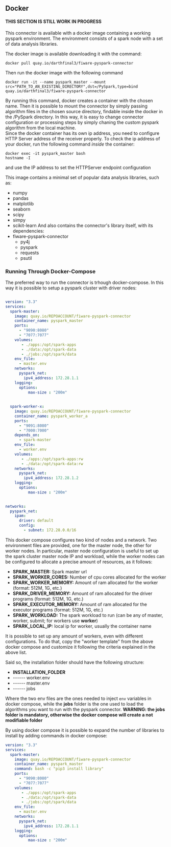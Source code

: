 ## Docker
#### THIS SECTION IS STILL WORK IN PROGRESS

This connector is available with a docker image containing a working pyspark environment. The environment consists of a spark node with a set of data analysis libraries.<br />


The docker image is available downloading it with the command:
```console
docker pull quay.io/darthfinal3/fiware-pyspark-connector
```
Then run the docker image with the following command
```console
docker run -it --name pyspark_master --mount src="PATH_TO_AN_EXISTING_DIRECTORY",dst=/PySpark,type=bind quay.io/darthfinal3/fiware-pyspark-connector
```
By running this command, docker creates a container with the chosen name. Then it is possible to mount the connector by simply passing algorithm files in the chosen source directory, findable inside the docker in the /PySpark directory. In this way, it is easy to change connector configuration or processing steps by simply chaning the custom pyspark algorithm from the local machine. <br />
Since the docker container has its own ip address, you need to configure HTTP Server address of the receiver properly. To check the ip address of your docker, run the following command *inside* the container:
```console
docker exec -it pyspark_master bash
hostname -I
```
and use the IP address to set the HTTPServer endpoint configuration

This image contains a minimal set of popular data analysis libraries, such as:
- numpy
- pandas
- matplotlib
- seaborn
- scipy
- simpy
- scikit-learn
And also contains the connector's library itself, with its dependencies:
- fiware-pyspark-connector
  - py4j
  - pyspark
  - requests
  - psutil
 

### Running Through Docker-Compose

The preferred way to run the connector is trhough docker-compose. In this way it is possible to setup a pyspark cluster with driver nodes:

```yaml

version: "3.3"
services:
  spark-master:
    image: quay.io/REPOACCOUNT/fiware-pyspark-connector
    container_name: pyspark_master
    ports:
      - "9090:8080"
      - "7077:7077"
    volumes:
       - ./apps:/opt/spark-apps
       - ./data:/opt/spark-data
       - ./jobs:/opt/spark/data
    env_file:
      - master.env
    networks:
      pyspark_net:
        ipv4_address: 172.28.1.1
    logging:
      options:
          max-size : "200m"
      
      
  spark-worker-x:
    image: quay.io/REPOACCOUNT/fiware-pyspark-connector
    container_name: pyspark_worker_a
    ports:
      - "9091:8080"
      - "7000:7000"
    depends_on:
      - spark-master
    env_file:
      - worker.env
    volumes:
       - ./apps:/opt/spark-apps:rw
       - ./data:/opt/spark-data:rw
    networks:
      pyspark_net:
        ipv4_address: 172.28.1.2
    logging:
      options:
          max-size : "200m"

          
networks:
  pyspark_net:
    ipam:
      driver: default
      config:
        - subnet: 172.28.0.0/16
```    

This docker compose configures two kind of nodes and a network. Two environment files are provided, one for the master node, the other for worker nodes. In particular, master node configuration is useful to set up the spark cluster master node IP and workload, while the worker nodes can be configured to allocate a precise amount of resources, as it follows:

- **SPARK_MASTER:** Spark master url
- **SPARK_WORKER_CORES:** Number of cpu cores allocated for the worker
- **SPARK_WORKER_MEMORY:** Amount of ram allocated for the worker (format: 512M, 1G, etc.)
- **SPARK_DRIVER_MEMORY:** Amount of ram allocated for the driver programs (format: 512M, 1G, etc.)
- **SPARK_EXECUTOR_MEMORY:** Amount of ram allocated for the executor programs (format: 512M, 1G, etc.)
- **SPARK_WORKLOAD:** The spark workload to run (can be any of master, worker, submit; for workers use **worker**) 
- **SPARK_LOCAL_IP:** local ip for worker, usually the container name

It is possible to set up any amount of workers, even with different configurations. To do that, copy the "worker template" from the above docker compose and customize it following the criteria explained in the above list.

Said so, the installation folder should have the following structure:

- **INSTALLATION_FOLDER**
- ------ worker.env
- ------ master.env
- ------ jobs

Where the two env files are the ones needed to inject `env` variables in docker compose, while the **jobs** folder is the one used to load the algorithms you want to run with the pyspark connector. **WARNING: the jobs folder is mandatory, otherwise the docker compose will create a not modifiable folder**

By using docker compose it is possible to expand the number of libraries to install by adding commands in docker compose:

```yaml
version: "3.3"
services:
  spark-master:
    image: quay.io/REPOACCOUNT/fiware-pyspark-connector
    container_name: pyspark_master
    command: bash -c "pip3 install library"
    ports:
      - "9090:8080"
      - "7077:7077"
    volumes:
       - ./apps:/opt/spark-apps
       - ./data:/opt/spark-data
       - ./jobs:/opt/spark/data
    env_file:
      - master.env
    networks:
      pyspark_net:
        ipv4_address: 172.28.1.1
    logging:
      options:
          max-size : "200m"
```
